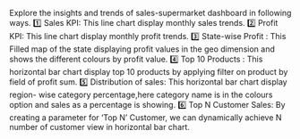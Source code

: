 Explore the insights and trends of sales-supermarket dashboard in following ways. 
1️⃣ Sales KPI: This line chart display monthly sales trends.
2️⃣ Profit KPI: This line chart display monthly profit trends.
3️⃣ State-wise Profit : This Filled map of the state displaying profit values in the geo dimension and shows the different colours by profit value.
4️⃣ Top 10 Products : This horizontal bar chart display top 10 products by applying filter on product by field of profit sum.
5️⃣ Distribution of sales: This horizontal bar chart display  region- wise category percentage,here category name is in the colours option and sales as a percentage is showing.
6️⃣ Top N Customer Sales: By creating a parameter for ‘Top N’ Customer, we can dynamically achieve N number of customer view in horizontal bar chart.
